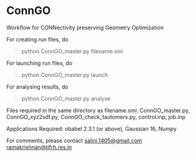 # ConnGO
Workflow for CONNectivity preserving Geometry Optimization

For creating run files, do
> python ConnGO_master.py  filename.smi


For launching run files, do
> python ConnGO_master.py launch


For analysing results, do
> python  ConnGO_master.py  analyse


Files required in the same directory as filename.smi:
ConnGO_master.py,
ConnGO_xyz2sdf.py,
ConnGO_check_tautomers.py,
control.inp,
job.inp

Applications Required:
obabel 2.3.1 (or above),
Gaussian 16,
Numpy

For comments, please contact
salini.1405@gmail.com
ramakrishnan@tifrh.res.in
